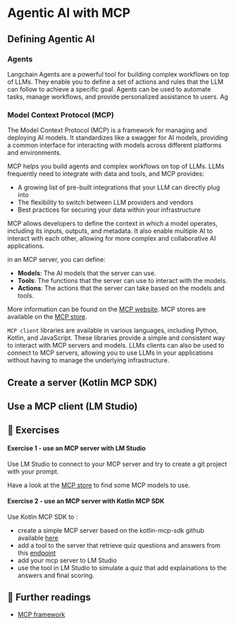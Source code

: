 # Agentic AI with MCP

## Defining Agentic AI

### Agents

Langchain Agents are a powerful tool for building complex workflows on top of LLMs. They enable you to define a set of actions and rules that the LLM can follow to achieve a specific goal. Agents can be used to automate tasks, manage workflows, and provide personalized assistance to users. 
Ag
### Model Context Protocol (MCP)

The Model Context Protocol (MCP) is a framework for managing and deploying AI models. It standardizes like a swagger for AI models, providing a common interface for interacting with models across different platforms and environments. 

MCP helps you build agents and complex workflows on top of LLMs. LLMs frequently need to integrate with data and tools, and MCP provides:

* A growing list of pre-built integrations that your LLM can directly plug into
* The flexibility to switch between LLM providers and vendors
* Best practices for securing your data within your infrastructure

MCP allows developers to define the context in which a model operates, including its inputs, outputs, and metadata. It also enable multiple AI to interact with each other, allowing for more complex and collaborative AI applications.

in an MCP server, you can define:
- **Models**: The AI models that the server can use.
- **Tools**: The functions that the server can use to interact with the models.
- **Actions**: The actions that the server can take based on the models and tools.

More information can be found on the [MCP website](https://modelcontextprotocol.io/introduction).
MCP stores are available on the [MCP store](https://mcpstore.co/).

`MCP client` libraries are available in various languages, including Python, Kotlin, and JavaScript. These libraries provide a simple and consistent way to interact with MCP servers and models. LLMs clients can also be used to connect to MCP servers, allowing you to use LLMs in your applications without having to manage the underlying infrastructure.


## Create a server (Kotlin MCP SDK)


## Use a MCP client (LM Studio)

## 🧪 Exercises
####  Exercise 1 - use an MCP server with LM Studio

Use LM Studio to connect to your MCP server and try to create a git project with your prompt.

Have a look at the [MCP store](https://mcpstore.co/) to find some MCP models to use.

####  Exercise 2 - use an MCP server with Kotlin MCP SDK

Use Kotlin MCP SDK to :

- create a simple MCP server based on the kotlin-mcp-sdk github available [here](https://github.com/modelcontextprotocol/kotlin-sdk)
- add a tool to the server that retrieve quiz questions and answers from this [endpoint](https://raw.githubusercontent.com/worldline/learning-kotlin-multiplatform/main/quiz.json)
- add your mcp server to LM Studio
- use the tool in LM Studio to simulate a quiz that add explainations to the answers and final scoring.

## 📖 Further readings

* [MCP framework](https://modelcontextprotocol.io/introduction)
